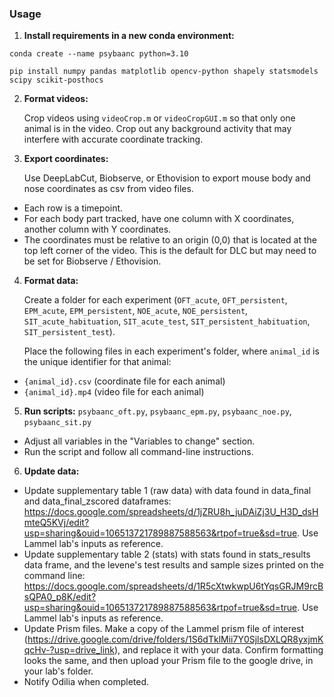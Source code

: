 ### Usage

1. **Install requirements in a new conda environment:**

```
conda create --name psybaanc python=3.10
```
```
pip install numpy pandas matplotlib opencv-python shapely statsmodels scipy scikit-posthocs
````

2. **Format videos:**

    Crop videos using `videoCrop.m` or `videoCropGUI.m` so that only one animal is in the video. Crop out any background activity that may interfere with accurate coordinate tracking. 

3. **Export coordinates:**

    Use DeepLabCut, Biobserve, or Ethovision to export mouse body and nose coordinates as csv from video files.

* Each row is a timepoint.
* For each body part tracked, have one column with X coordinates, another column with Y coordinates.
* The coordinates must be relative to an origin (0,0) that is located at the top left corner of the video. This is the default for DLC but may need to be set for Biobserve / Ethovision. 

4. **Format data:**
   
    Create a folder for each experiment (`OFT_acute`, `OFT_persistent`, `EPM_acute`, `EPM_persistent`, `NOE_acute`, `NOE_persistent`, `SIT_acute_habituation`, `SIT_acute_test`, `SIT_persistent_habituation`, `SIT_persistent_test`).

    Place the following files in each experiment's folder, where `animal_id` is the unique identifier for that animal:

* `{animal_id}.csv` (coordinate file for each animal)
* `{animal_id}.mp4` (video file for each animal)

5. **Run scripts:**
`psybaanc_oft.py`, `psybaanc_epm.py`, `psybaanc_noe.py`, `psybaanc_sit.py`

* Adjust all variables in the "Variables to change" section.
* Run the script and follow all command-line instructions.

6. **Update data:**

* Update supplementary table 1 (raw data) with data found in data_final and data_final_zscored dataframes: https://docs.google.com/spreadsheets/d/1jZRU8h_juDAiZj3U_H3D_dsHmteQ5KVj/edit?usp=sharing&ouid=106513721789887588563&rtpof=true&sd=true. Use Lammel lab's inputs as reference. 
* Update supplementary table 2  (stats) with stats found in stats_results data frame, and the levene's test results and sample sizes printed on the command line: https://docs.google.com/spreadsheets/d/1R5cXtwkwpU6tYqsGRJM9rcBsQPA0_p8K/edit?usp=sharing&ouid=106513721789887588563&rtpof=true&sd=true. Use Lammel lab's inputs as reference. 
* Update Prism files. Make a copy of the Lammel prism file of interest (https://drive.google.com/drive/folders/1S6dTklMii7Y0SjlsDXLQR8yxjmKqcHv-?usp=drive_link), and replace it with your data. Confirm formatting looks the same, and then upload your Prism file to the google drive, in your lab's folder. 
* Notify Odilia when completed. 
